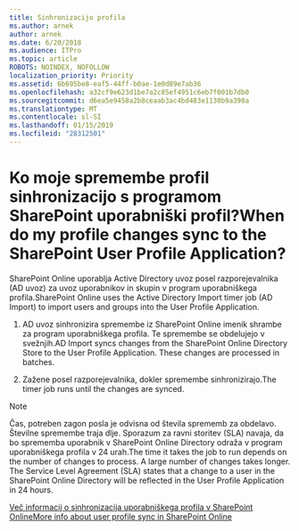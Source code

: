```yaml
---
title: Sinhronizacijo profila
ms.author: arnek
author: arnek
ms.date: 6/20/2018
ms.audience: ITPro
ms.topic: article
ROBOTS: NOINDEX, NOFOLLOW
localization_priority: Priority
ms.assetid: 6b695be8-eaf5-44ff-b0ae-1e0d89e7ab36
ms.openlocfilehash: a32cf9e623d1be7a2c85ef4951c6eb7f001b7db0
ms.sourcegitcommit: d6ea5e9458a2b8ceaab3ac4bd483e1130b9a398a
ms.translationtype: MT
ms.contentlocale: sl-SI
ms.lasthandoff: 01/15/2019
ms.locfileid: "28312501"
---
```

# <a name="when-do-my-profile-changes-sync-to-the-sharepoint-user-profile-application"></a><span data-ttu-id="a8916-102">Ko moje spremembe profil sinhronizacijo s programom SharePoint uporabniški profil?</span><span class="sxs-lookup"><span data-stu-id="a8916-102">When do my profile changes sync to the SharePoint User Profile Application?</span></span>

<span data-ttu-id="a8916-103">SharePoint Online uporablja Active Directory uvoz posel razporejevalnika (AD uvoz) za uvoz uporabnikov in skupin v program uporabniškega profila.</span><span class="sxs-lookup"><span data-stu-id="a8916-103">SharePoint Online uses the Active Directory Import timer job (AD Import) to import users and groups into the User Profile Application.</span></span> 
  
1. <span data-ttu-id="a8916-p101">AD uvoz sinhronizira spremembe iz SharePoint Online imenik shrambe za program uporabniškega profila. Te spremembe se obdelujejo v svežnjih.</span><span class="sxs-lookup"><span data-stu-id="a8916-p101">AD Import syncs changes from the SharePoint Online Directory Store to the User Profile Application. These changes are processed in batches.</span></span>
    
2. <span data-ttu-id="a8916-106">Zažene posel razporejevalnika, dokler spremembe sinhronizirajo.</span><span class="sxs-lookup"><span data-stu-id="a8916-106">The timer job runs until the changes are synced.</span></span>
    
> [!NOTE]
> <span data-ttu-id="a8916-p102">Čas, potreben zagon posla je odvisna od števila sprememb za obdelavo. Številne spremembe traja dlje. Sporazum za ravni storitev (SLA) navaja, da bo sprememba uporabnik v SharePoint Online Directory odraža v program uporabniškega profila v 24 urah.</span><span class="sxs-lookup"><span data-stu-id="a8916-p102">The time it takes the job to run depends on the number of changes to process. A large number of changes takes longer. The Service Level Agreement (SLA) states that a change to a user in the SharePoint Online Directory will be reflected in the User Profile Application in 24 hours.</span></span> 
  
[<span data-ttu-id="a8916-110">Več informacij o sinhronizacija uporabniškega profila v SharePoint Online</span><span class="sxs-lookup"><span data-stu-id="a8916-110">More info about user profile sync in SharePoint Online</span></span>](https://go.microsoft.com/fwlink/?linkid=875671)
  

